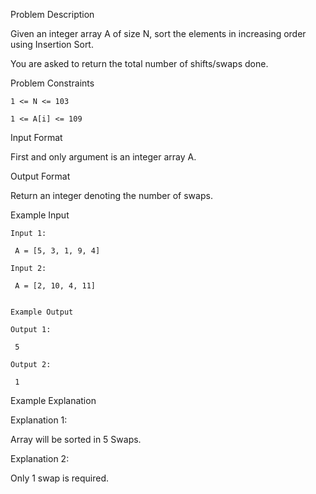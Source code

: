 Problem Description

Given an integer array A of size N, sort the elements in increasing order using Insertion Sort.

You are asked to return the total number of shifts/swaps done.



Problem Constraints
    
    1 <= N <= 103
    
    1 <= A[i] <= 109
    


Input Format

First and only argument is an integer array A.



Output Format

Return an integer denoting the number of swaps.



Example Input
    
    Input 1:
    
     A = [5, 3, 1, 9, 4]
    
    Input 2:
    
     A = [2, 10, 4, 11]
    
    
    Example Output
    
    Output 1:
    
     5
    
    Output 2:
    
     1


Example Explanation

Explanation 1:

 Array will be sorted in 5 Swaps.

Explanation 2:

 Only 1 swap is required.
 